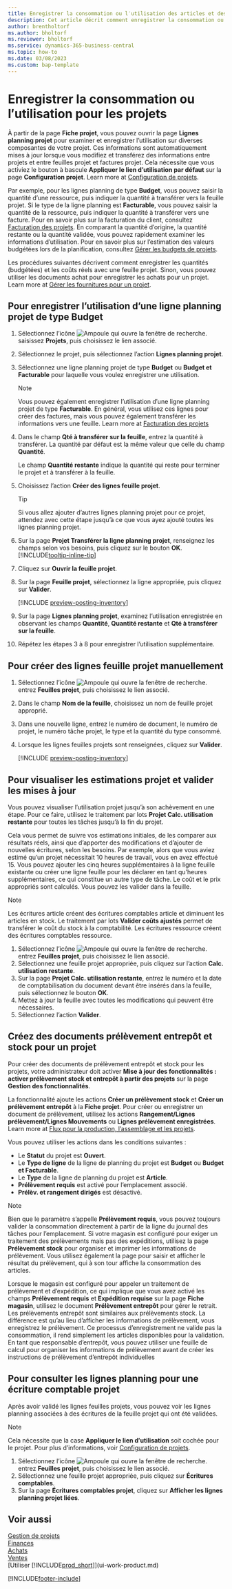 ```yaml
---
title: Enregistrer la consommation ou l′utilisation des articles et des ressources du projet
description: Cet article décrit comment enregistrer la consommation ou l’utilisation des articles ou des ressources pour des projets dans la gestion de projets.
author: brentholtorf
ms.author: bholtorf
ms.reviewer: bholtorf
ms.service: dynamics-365-business-central
ms.topic: how-to
ms.date: 03/08/2023
ms.custom: bap-template
---
```

# <a name="record-consumption-or-usage-for-projects"></a>Enregistrer la consommation ou l′utilisation pour les projets

À partir de la page **Fiche projet**, vous pouvez ouvrir la page **Lignes planning projet** pour examiner et enregistrer l’utilisation sur diverses composantes de votre projet. Ces informations sont automatiquement mises à jour lorsque vous modifiez et transférez des informations entre projets et entre feuilles projet et factures projet. Cela nécessite que vous activiez le bouton à bascule **Appliquer le lien d’utilisation par défaut** sur la page **Configuration projet**. Learn more at [Configuration de projets](projects-how-setup-jobs.md).  

Par exemple, pour les lignes planning de type **Budget**, vous pouvez saisir la quantité d’une ressource, puis indiquer la quantité à transférer vers la feuille projet. Si le type de la ligne planning est **Facturable**, vous pouvez saisir la quantité de la ressource, puis indiquer la quantité à transférer vers une facture. Pour en savoir plus sur la facturation du client, consultez [Facturation des projets](projects-how-invoice-jobs.md). En comparant la quantité d′origine, la quantité restante ou la quantité validée, vous pouvez rapidement examiner les informations d′utilisation. Pour en savoir plus sur l’estimation des valeurs budgétées lors de la planification, consultez [Gérer les budgets de projets](projects-how-manage-budgets.md).  

Les procédures suivantes décrivent comment enregistrer les quantités (budgétées) et les coûts réels avec une feuille projet. Sinon, vous pouvez utiliser les documents achat pour enregistrer les achats pour un projet. Learn more at [Gérer les fournitures pour un projet](projects-how-manage-project-supplies.md).

## <a name="to-record-usage-for-a-project-planning-line-of-type-budget"></a>Pour enregistrer l’utilisation d’une ligne planning projet de type Budget

1. Sélectionnez l’icône ![Ampoule qui ouvre la fenêtre de recherche.](media/ui-search/search_small.png "Dites-moi ce que vous voulez faire") saisissez **Projets**, puis choisissez le lien associé.  
2. Sélectionnez le projet, puis sélectionnez l’action **Lignes planning projet**. 
3. Sélectionnez une ligne planning projet de type **Budget** ou **Budget et Facturable** pour laquelle vous voulez enregistrer une utilisation.   

    > [!NOTE]
    > Vous pouvez également enregistrer l’utilisation d′une ligne planning projet de type **Facturable**. En général, vous utilisez ces lignes pour créer des factures, mais vous pouvez également transférer les informations vers une feuille. Learn more at [Facturation des projets](projects-how-invoice-jobs.md) 

4. Dans le champ **Qté à transférer sur la feuille**, entrez la quantité à transférer. La quantité par défaut est la même valeur que celle du champ **Quantité**.

    Le champ **Quantité restante** indique la quantité qui reste pour terminer le projet et à transférer à la feuille.
5. Choisissez l’action **Créer des lignes feuille projet**.

    > [!TIP]
    > Si vous allez ajouter d’autres lignes planning projet pour ce projet, attendez avec cette étape jusqu’à ce que vous ayez ajouté toutes les lignes planning projet.
6. Sur la page **Projet Transférer la ligne planning projet**, renseignez les champs selon vos besoins, puis cliquez sur le bouton **OK**. [!INCLUDE[tooltip-inline-tip](includes/tooltip-inline-tip_md.md)]
7. Cliquez sur **Ouvrir la feuille projet**.  
8. Sur la page **Feuille projet**, sélectionnez la ligne appropriée, puis cliquez sur **Valider**.

    [!INCLUDE [preview-posting-inventory](includes/preview-posting-inventory.md)]

9. Sur la page **Lignes planning projet**, examinez l’utilisation enregistrée en observant les champs **Quantité**, **Quantité restante** et **Qté à transférer sur la feuille**.  
10. Répétez les étapes 3 à 8 pour enregistrer l’utilisation supplémentaire.  

## <a name="to-create-project-journal-lines-manually"></a>Pour créer des lignes feuille projet manuellement

1. Sélectionnez l’icône ![Ampoule qui ouvre la fenêtre de recherche.](media/ui-search/search_small.png "Dites-moi ce que vous voulez faire") entrez **Feuilles projet**, puis choisissez le lien associé.  
2. Dans le champ **Nom de la feuille**, choisissez un nom de feuille projet approprié.  
3. Dans une nouvelle ligne, entrez le numéro de document, le numéro de projet, le numéro tâche projet, le type et la quantité du type consommé.  
4. Lorsque les lignes feuilles projets sont renseignées, cliquez sur **Valider**.  

    [!INCLUDE [preview-posting-inventory](includes/preview-posting-inventory.md)]

## <a name="to-view-project-usage-estimates-and-post-updates"></a>Pour visualiser les estimations projet et valider les mises à jour

Vous pouvez visualiser l′utilisation projet jusqu’à son achèvement en une étape. Pour ce faire, utilisez le traitement par lots **Projet Calc. utilisation restante** pour toutes les tâches jusqu’à la fin du projet.  

Cela vous permet de suivre vos estimations initiales, de les comparer aux résultats réels, ainsi que d’apporter des modifications et d’ajouter de nouvelles écritures, selon les besoins. Par exemple, alors que vous aviez estimé qu’un projet nécessitait 10 heures de travail, vous en avez effectué 15. Vous pouvez ajouter les cinq heures supplémentaires à la ligne feuille existante ou créer une ligne feuille pour les déclarer en tant qu’heures supplémentaires, ce qui constitue un autre type de tâche. Le coût et le prix appropriés sont calculés. Vous pouvez les valider dans la feuille.  

> [!NOTE]  
> Les écritures article créent des écritures comptables article et diminuent les articles en stock. Le traitement par lots **Valider coûts ajustés** permet de transférer le coût du stock à la comptabilité. Les écritures ressource créent des écritures comptables ressource.  

1. Sélectionnez l’icône ![Ampoule qui ouvre la fenêtre de recherche.](media/ui-search/search_small.png "Dites-moi ce que vous voulez faire") entrez **Feuilles projet**, puis choisissez le lien associé.  
2. Sélectionnez une feuille projet appropriée, puis cliquez sur l’action **Calc. utilisation restante**.  
3. Sur la page **Projet Calc. utilisation restante**, entrez le numéro et la date de comptabilisation du document devant être insérés dans la feuille, puis sélectionnez le bouton **OK**.  
4. Mettez à jour la feuille avec toutes les modifications qui peuvent être nécessaires.  
5. Sélectionnez l’action **Valider**.

## <a name="create-inventory-and-warehouse-pick-documents-for-a-project"></a>Créez des documents prélèvement entrepôt et stock pour un projet

Pour créer des documents de prélèvement entrepôt et stock pour les projets, votre administrateur doit activer **Mise à jour des fonctionnalités : activer prélèvement stock et entrepôt à partir des projets** sur la page **Gestion des fonctionnalités**.

La fonctionnalité ajoute les actions **Créer un prélèvement stock** et **Créer un prélèvement entrepôt** à la **Fiche projet**. Pour créer ou enregistrer un document de prélèvement, utilisez les actions **Rangement/Lignes prélèvement/Lignes Mouvements** ou **Lignes prélèvement enregistrées**. Learn more at [Flux pour la production, l’assemblage et les projets](design-details-internal-warehouse-flows.md).

Vous pouvez utiliser les actions dans les conditions suivantes :

* Le **Statut** du projet est **Ouvert**.
* Le **Type de ligne** de la ligne de planning du projet est **Budget** ou **Budget et Facturable**.
* Le **Type** de la ligne de planning du projet est **Article**.
* **Prélèvement requis** est activé pour l’emplacement associé.
* **Prélèv. et rangement dirigés** est désactivé.

> [!NOTE] 
> Bien que le paramètre s’appelle **Prélèvement requis**, vous pouvez toujours valider la consommation directement à partir de la ligne du journal des tâches pour l’emplacement. Si votre magasin est configuré pour exiger un traitement des prélèvements mais pas des expéditions, utilisez la page **Prélèvement stock** pour organiser et imprimer les informations de prélèvement. Vous utilisez également la page pour saisir et afficher le résultat du prélèvement, qui à son tour affiche la consommation des articles. 
> 
> Lorsque le magasin est configuré pour appeler un traitement de prélèvement et d’expédition, ce qui implique que vous avez activé les champs **Prélèvement requis** et **Expédition requise** sur la page **Fiche magasin**, utilisez le document **Prélèvement entrepôt** pour gérer le retrait. Les prélèvements entrepôt sont similaires aux prélèvements stock. La différence est qu’au lieu d’afficher les informations de prélèvement, vous enregistrez le prélèvement. Ce processus d’enregistrement ne valide pas la consommation, il rend simplement les articles disponibles pour la validation. En tant que responsable d’entrepôt, vous pouvez utiliser une feuille de calcul pour organiser les informations de prélèvement avant de créer les instructions de prélèvement d’entrepôt individuelles

## <a name="to-review-planning-lines-for-a-project-ledger-entry"></a>Pour consulter les lignes planning pour une écriture comptable projet

Après avoir validé les lignes feuilles projets, vous pouvez voir les lignes planning associées à des écritures de la feuille projet qui ont été validées.

> [!NOTE]  
> Cela nécessite que la case **Appliquer le lien d′utilisation** soit cochée pour le projet. Pour plus d’informations, voir [Configuration de projets](projects-how-setup-jobs.md).  

1. Sélectionnez l’icône ![Ampoule qui ouvre la fenêtre de recherche.](media/ui-search/search_small.png "Dites-moi ce que vous voulez faire") entrez **Feuilles projet**, puis choisissez le lien associé.  
2. Sélectionnez une feuille projet appropriée, puis cliquez sur **Écritures comptables**.  
3. Sur la page **Écritures comptables projet**, cliquez sur **Afficher les lignes planning projet liées**.

## <a name="see-also"></a>Voir aussi

[Gestion de projets](projects-manage-projects.md)  
[Finances](finance.md)  
[Achats](purchasing-manage-purchasing.md)  
[Ventes](sales-manage-sales.md)  
[Utiliser [!INCLUDE[prod_short](includes/prod_short.md)]](ui-work-product.md)  


[!INCLUDE[footer-include](includes/footer-banner.md)]
